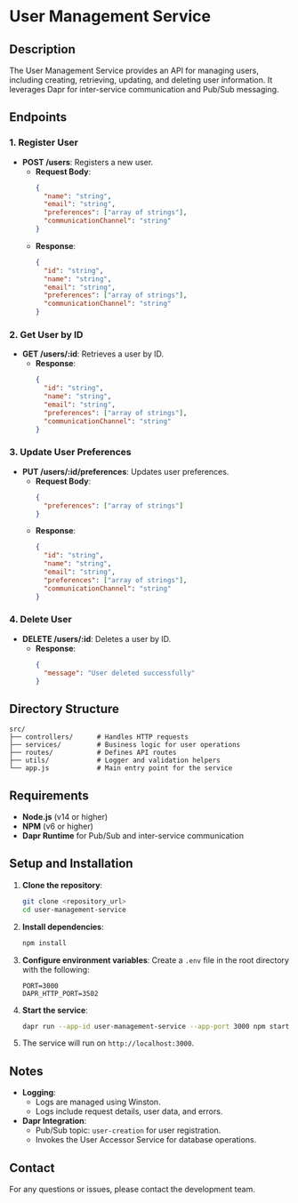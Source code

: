 # User Management Service

## Description
The User Management Service provides an API for managing users, including creating, retrieving, updating, and deleting user information. It leverages Dapr for inter-service communication and Pub/Sub messaging.

## Endpoints
### 1. Register User
- **POST /users**: Registers a new user.
  - **Request Body**:
    ```json
    {
      "name": "string",
      "email": "string",
      "preferences": ["array of strings"],
      "communicationChannel": "string"
    }
    ```
  - **Response**:
    ```json
    {
      "id": "string",
      "name": "string",
      "email": "string",
      "preferences": ["array of strings"],
      "communicationChannel": "string"
    }
    ```

### 2. Get User by ID
- **GET /users/:id**: Retrieves a user by ID.
  - **Response**:
    ```json
    {
      "id": "string",
      "name": "string",
      "email": "string",
      "preferences": ["array of strings"],
      "communicationChannel": "string"
    }
    ```

### 3. Update User Preferences
- **PUT /users/:id/preferences**: Updates user preferences.
  - **Request Body**:
    ```json
    {
      "preferences": ["array of strings"]
    }
    ```
  - **Response**:
    ```json
    {
      "id": "string",
      "name": "string",
      "email": "string",
      "preferences": ["array of strings"],
      "communicationChannel": "string"
    }
    ```

### 4. Delete User
- **DELETE /users/:id**: Deletes a user by ID.
  - **Response**:
    ```json
    {
      "message": "User deleted successfully"
    }
    ```

## Directory Structure
```
src/
├── controllers/      # Handles HTTP requests
├── services/         # Business logic for user operations
├── routes/           # Defines API routes
├── utils/            # Logger and validation helpers
└── app.js            # Main entry point for the service
```

## Requirements
- **Node.js** (v14 or higher)
- **NPM** (v6 or higher)
- **Dapr Runtime** for Pub/Sub and inter-service communication

## Setup and Installation
1. **Clone the repository**:
   ```bash
   git clone <repository_url>
   cd user-management-service
   ```

2. **Install dependencies**:
   ```bash
   npm install
   ```

3. **Configure environment variables**:
   Create a `.env` file in the root directory with the following:
   ```
   PORT=3000
   DAPR_HTTP_PORT=3502
   ```

4. **Start the service**:
   ```bash
   dapr run --app-id user-management-service --app-port 3000 npm start
   ```

5. The service will run on `http://localhost:3000`.

## Notes
- **Logging**:
  - Logs are managed using Winston.
  - Logs include request details, user data, and errors.
- **Dapr Integration**:
  - Pub/Sub topic: `user-creation` for user registration.
  - Invokes the User Accessor Service for database operations.

## Contact
For any questions or issues, please contact the development team.